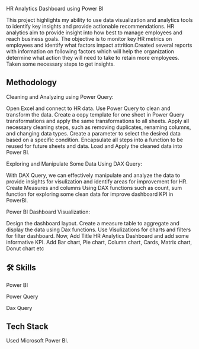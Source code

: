 
HR Analytics Dashboard using Power BI


This project highlights my ability to use data visualization and analytics tools to identify key insights and provide actionable recommendations.
HR analytics aim to provide insight into how best to manage employees and reach business goals. The objective is to monitor key HR metrics on employees and identify what factors impact attrition.Created several reports with information on following factors which will help the organization determine what action they will need to take to retain more employees. Taken some necessary steps to get insights.


## Methodology

Cleaning and Analyzing using Power Query:

Open Excel and connect to HR data.
Use Power Query to clean and transform the data.
Create a copy template for one sheet in Power Query transformations and apply the same transformations to all sheets.
Apply all necessary cleaning steps, such as removing duplicates, renaming columns, and changing data types.
Create a parameter to select the desired data based on a specific condition.
Encapsulate all steps into a function to be reused for future sheets and data.
Load and Apply the cleaned data into Power BI.

Exploring and Manipulate Some Data Using DAX Query:

With DAX Query, we can effectively manipulate and analyze the data to provide insights for visulization and identify areas for improvement for HR.
Create Measures and columns Using DAX functions such as count, sum function for exploring some clean data for improve dashboard KPI in PowerBI.

Power BI Dashboard Visualization:

Design the dashboard layout.
Create a measure table to aggregate and display the data using Dax functions.
Use Visulizations for charts and filters for filter dashboard.
Now, Add Title HR Analytics Dashboard and add some informative KPI.
Add Bar chart, Pie chart, Column chart, Cards, Matrix chart, Donut chart etc
## 🛠 Skills


Power BI

Power Query

Dax Query
## Tech Stack

Used Microsoft Power BI. 

